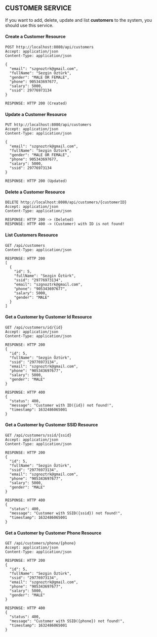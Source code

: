## CUSTOMER SERVICE

If you want to add, delete, update and list **customers** to the system, you should use this service.

#### Create a Customer Resource
```
POST http://localhost:8080/api/customers
Accept: application/json
Content-Type: application/json

{
  "email": "szgnoztrk@gmail.com",
  "fullName": "Sezgin Öztürk",
  "gender": "MALE OR FEMALE",
  "phone": 905343697677,
  "salary": 5000,
  "ssid": 29776973134
}

RESPONSE: HTTP 200 (Created)
```

#### Update a Customer Resource
```
PUT http://localhost:8080/api/customers
Accept: application/json
Content-Type: application/json

{
  "email": "szgnoztrk@gmail.com",
  "fullName": "Sezgin Öztürk",
  "gender": "MALE OR FEMALE",
  "phone": 905343697677,
  "salary": 5000,
  "ssid": 29776973134
}

RESPONSE: HTTP 200 (Updated)
```
#### Delete a Customer Resource
```
DELETE http://localhost:8080/api/customers/{customerID}
Accept: application/json
Content-Type: application/json

RESPONSE: HTTP 200 -> (Deleted)
RESPONSE: HTTP 400 -> (Customer) with ID is not found!
```

#### List Customers Resource
```
GET /api/customers
Content-Type: application/json

RESPONSE: HTTP 200
[
  {
    "id": 5,
    "fullName": "Sezgin Öztürk",
    "ssid": "29776973134",
    "email": "szgnoztrk@gmail.com",
    "phone": "905343697677",
    "salary": 5000,
    "gender": "MALE"
  }
]
```

#### Get a Customer by Customer Id Resource
```
GET /api/customers/id/{id}
Accept: application/json
Content-Type: application/json

RESPONSE: HTTP 200
{
  "id": 5,
  "fullName": "Sezgin Öztürk",
  "ssid": "29776973134",
  "email": "szgnoztrk@gmail.com",
  "phone": "905343697677",
  "salary": 5000,
  "gender": "MALE"
}

RESPONSE: HTTP 400
{
  "status": 400,
  "message": "Customer with ID({id}) not found!",
  "timestamp": 1632486065001
}
```

#### Get a Customer by Customer SSID Resource
```
GET /api/customers/ssid/{ssid}
Accept: application/json
Content-Type: application/json

RESPONSE: HTTP 200
{
  "id": 5,
  "fullName": "Sezgin Öztürk",
  "ssid": "29776973134",
  "email": "szgnoztrk@gmail.com",
  "phone": "905343697677",
  "salary": 5000,
  "gender": "MALE"
}

RESPONSE: HTTP 400
{
  "status": 400,
  "message": "Customer with SSID({ssid}) not found!",
  "timestamp": 1632486065001
}
```

#### Get a Customer by Customer Phone Resource
```
GET /api/customers/phone/{phone}
Accept: application/json
Content-Type: application/json

RESPONSE: HTTP 200
{
  "id": 5,
  "fullName": "Sezgin Öztürk",
  "ssid": "29776973134",
  "email": "szgnoztrk@gmail.com",
  "phone": "905343697677",
  "salary": 5000,
  "gender": "MALE"
}

RESPONSE: HTTP 400
{
  "status": 400,
  "message": "Customer with SSID({phone}) not found!",
  "timestamp": 1632486065001
}
```

